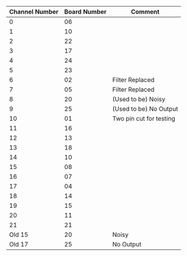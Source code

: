 |Channel Number|Board Number|Comment          |
|--------------|------------|-----------------|
|0             |06          |                 |
|1             |10          |                 |
|2             |22          |                 |
|3             |17          |                 |
|4             |24          |                 |
|5             |23          |                 |
|6             |02          |Filter Replaced  |
|7             |05          |Filter Replaced  |
|8             |20          |(Used to be) Noisy|
|9             |25          |(Used to be) No Output|
|10            |01          |Two pin cut for testing|
|11            |16          |                 |
|12            |13          |                 |
|13            |18          |                 |
|14            |10          |                 |
|15            |08          |                 |
|16            |07          |                 |
|17            |04          |                 |
|18            |14          |                 |
|19            |15          |                 |
|20            |11          |                 |
|21            |21          |                 |
|Old 15        |20          |Noisy            |
|Old 17        |25          |No Output        |
